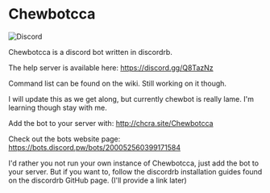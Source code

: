 # Chewbotcca

![Discord](https://discordapp.com/api/guilds/200388197396512768/widget.png)

Chewbotcca is a discord bot written in discordrb.

The help server is available here: https://discord.gg/Q8TazNz

Command list can be found on the wiki. Still working on it though.

I will update this as we get along, but currently chewbot is really lame. I'm learning though stay with me.

Add the bot to your server with: http://chcra.site/Chewbotcca

Check out the bots website page: https://bots.discord.pw/bots/200052560399171584

I'd rather you not run your own instance of Chewbotcca, just add the bot to your server. But if you want to, follow the discordrb installation guides found on the discordrb GitHub page. (I'll provide a link later)

